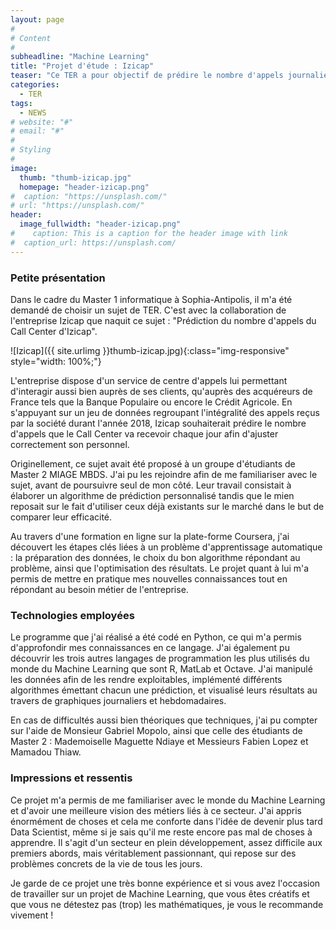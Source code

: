 ```yaml
---
layout: page
#
# Content
#
subheadline: "Machine Learning"
title: "Projet d'étude : Izicap"
teaser: "Ce TER a pour objectif de prédire le nombre d'appels journalier du Call Center d'Izicap."
categories:
  - TER
tags:
  - NEWS
# website: "#"
# email: "#"
#
# Styling
#
image:
  thumb: "thumb-izicap.jpg"
  homepage: "header-izicap.png"
#  caption: "https://unsplash.com/"
# url: "https://unsplash.com/"
header:
  image_fullwidth: "header-izicap.png"
#    caption: This is a caption for the header image with link
#  caption_url: https://unsplash.com/
---
```


### Petite présentation ###

Dans le cadre du Master 1 informatique à Sophia-Antipolis, il m'a été demandé de choisir un sujet de TER. C'est avec la collaboration de l'entreprise Izicap que naquit ce sujet : "Prédiction du nombre d'appels du Call Center d'Izicap".

![Izicap]({{ site.urlimg }}thumb-izicap.jpg){:class="img-responsive" style="width: 100%;"}

L'entreprise dispose d'un service de centre d'appels lui permettant d'interagir aussi bien auprès de ses clients, qu'auprès des acquéreurs de France tels que la Banque Populaire ou encore le Crédit Agricole. En s'appuyant sur un jeu de données regroupant l'intégralité des appels reçus par la société durant l'année 2018, Izicap souhaiterait prédire le nombre d'appels que le Call Center va recevoir chaque jour afin d'ajuster correctement son personnel.

Originellement, ce sujet avait été proposé à un groupe d'étudiants de Master 2 MIAGE MBDS. J'ai pu les rejoindre afin de me familiariser avec le sujet, avant de poursuivre seul de mon côté. Leur travail consistait à élaborer un algorithme de prédiction personnalisé tandis que le mien reposait sur le fait d'utiliser ceux déjà existants sur le marché dans le but de comparer leur efficacité.

Au travers d'une formation en ligne sur la plate-forme Coursera, j'ai découvert les étapes clés liées à un problème d'apprentissage automatique : la préparation des données, le choix du bon algorithme répondant au problème, ainsi que l'optimisation des résultats. Le projet quant à lui m'a permis de mettre en pratique mes nouvelles connaissances tout en répondant au besoin métier de l'entreprise.

### Technologies employées ###

Le programme que j'ai réalisé a été codé en Python, ce qui m'a permis d'approfondir mes connaissances en ce langage. J'ai également pu découvrir les trois autres langages de programmation les plus utilisés du monde du Machine Learning que sont R, MatLab et Octave. J'ai manipulé les données afin de les rendre exploitables, implémenté différents algorithmes émettant chacun une prédiction, et visualisé leurs résultats au travers de graphiques journaliers et hebdomadaires.

En cas de difficultés aussi bien théoriques que techniques, j'ai pu compter sur l'aide de Monsieur Gabriel Mopolo, ainsi que celle des étudiants de Master 2 : Mademoiselle Maguette Ndiaye et Messieurs Fabien Lopez et Mamadou Thiaw.

### Impressions et ressentis ###

Ce projet m'a permis de me familiariser avec le monde du Machine Learning et d'avoir une meilleure vision des métiers liés à ce secteur. J'ai appris énormément de choses et cela me conforte dans l'idée de devenir plus tard Data Scientist, même si je sais qu'il me reste encore pas mal de choses à apprendre. Il s'agit d'un secteur en plein développement, assez difficile aux premiers abords, mais véritablement passionnant, qui repose sur des problèmes concrets de la vie de tous les jours.

Je garde de ce projet une très bonne expérience et si vous avez l'occasion de travailler sur un projet de Machine Learning, que vous êtes créatifs et que vous ne détestez pas (trop) les mathématiques, je vous le recommande vivement !
